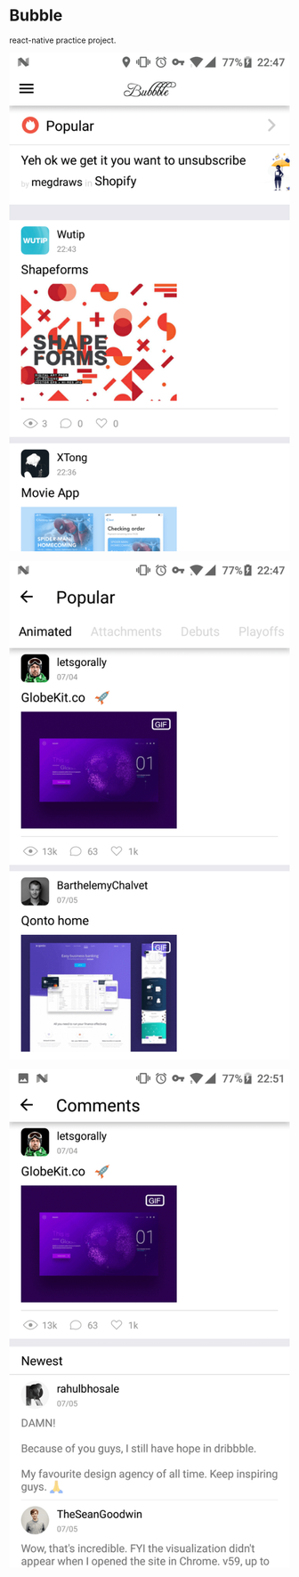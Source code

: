 # Bubble
react-native practice project.

![](/screenshots/screenshot_1.png)

![](/screenshots/screenshot_2.png)

![](/screenshots/screenshot_3.png)

